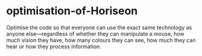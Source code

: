 # optimisation-of-Horiseon

Optimise the code so that everyone can use the exact same technology as anyone else—regardless of whether they can manipulate a mouse, how much vision they have, how many colours they can see, how much they can hear or how they process information.
